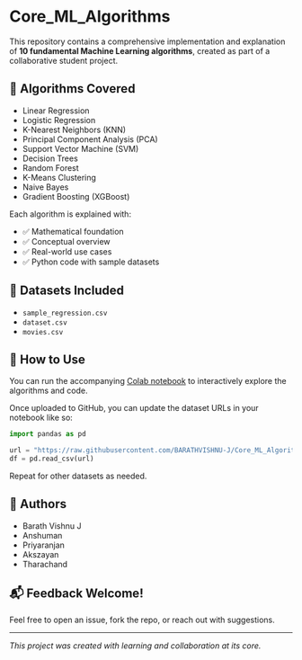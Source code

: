 
# Core_ML_Algorithms

This repository contains a comprehensive implementation and explanation of **10 fundamental Machine Learning algorithms**, created as part of a collaborative student project.

## 📌 Algorithms Covered

- Linear Regression
- Logistic Regression
- K-Nearest Neighbors (KNN)
- Principal Component Analysis (PCA)
- Support Vector Machine (SVM)
- Decision Trees
- Random Forest
- K-Means Clustering
- Naive Bayes
- Gradient Boosting (XGBoost)

Each algorithm is explained with:
- ✅ Mathematical foundation
- ✅ Conceptual overview
- ✅ Real-world use cases
- ✅ Python code with sample datasets

## 📂 Datasets Included
- `sample_regression.csv`
- `dataset.csv`
- `movies.csv`

## 🚀 How to Use
You can run the accompanying [Colab notebook](https://colab.research.google.com/drive/17ycZLKBPLW-PxdYKCjdsbv8BkQB7Ra54?usp=sharing) to interactively explore the algorithms and code.

Once uploaded to GitHub, you can update the dataset URLs in your notebook like so:

```python
import pandas as pd

url = "https://raw.githubusercontent.com/BARATHVISHNU-J/Core_ML_Algorithms/main/sample_regression.csv"
df = pd.read_csv(url)
```

Repeat for other datasets as needed.

## 🤝 Authors
- Barath Vishnu J
- Anshuman
- Priyaranjan
- Akszayan
- Tharachand

## 📬 Feedback Welcome!
Feel free to open an issue, fork the repo, or reach out with suggestions.

---

*This project was created with learning and collaboration at its core.*
